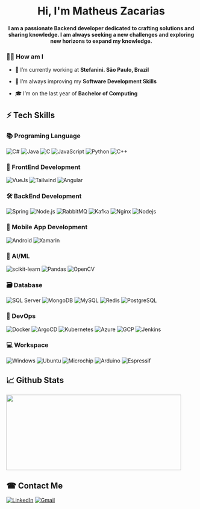 <h1 align="center">Hi, I'm Matheus Zacarias</h1>
<h4 align="center">I am a passionate Backend developer dedicated to crafting solutions and sharing knowledge. I am always seeking a new challenges and exploring new horizons to expand my knowledge.</h4>

### 🧘‍♂️ How am I

- 🔭 I’m currently working at **Stefanini. São Paulo, Brazil**

- 🌱 I’m always improving my **Software Development Skills**

- 🎓 I’m on the last year of **Bachelor of Computing**

## ⚡ Tech Skills

### 📚 Programing Language

![C#](https://img.shields.io/badge/C%23-239120?style=for-the-badge&logo=c-sharp&logoColor=black)
![Java](https://img.shields.io/badge/Java-ED8B00?style=for-the-badge&logo=java&logoColor=white)
![C](https://img.shields.io/badge/C-A8B9CC?style=for-the-badge&logo=c&logoColor=black)
![JavaScript](https://img.shields.io/badge/JavaScript-F7DF1E?style=for-the-badge&logo=javascript&logoColor=black)
![Python](https://img.shields.io/badge/Python-3776AB?style=for-the-badge&logo=python&logoColor=white)
![C++](https://img.shields.io/badge/C++-00599C?style=for-the-badge&logo=cplusplus&logoColor=white)

### 🧩 FrontEnd Development

![VueJs](https://img.shields.io/badge/Vue.js-35495E?style=for-the-badge&logo=vue.js&logoColor=4FC08D)
![Tailwind](https://img.shields.io/badge/Tailwind%20CSS-06B6D4.svg?style=for-the-badge&logo=Tailwind-CSS&logoColor=white)
![Angular](https://img.shields.io/badge/angular-DD0031?style=for-the-badge&logo=angular&logoColor=white)

### 🛠️ BackEnd Development

![Spring](https://img.shields.io/badge/Spring-6DB33F?style=for-the-badge&logo=spring&logoColor=white)
![Node.js](https://img.shields.io/badge/Node.js-339933?style=for-the-badge&logo=node.js&logoColor=white)
![RabbitMQ](https://img.shields.io/badge/RabbitMQ-FF6600?style=for-the-badge&logo=rabbitmq&logoColor=white)
![Kafka](https://img.shields.io/badge/Kafka-231F20?style=for-the-badge&logo=apache-kafka&logoColor=white)
![Nginx](https://img.shields.io/badge/Nginx-269539?style=for-the-badge&logo=nginx&logoColor=white)
![Nodejs](https://img.shields.io/badge/Node.js-339933?style=for-the-badge&logo=nodedotjs&logoColor=white)

### 📱 Mobile App Development

![Android](https://img.shields.io/badge/Android-3DDC84?style=for-the-badge&logo=android&logoColor=white)
![Xamarin](https://img.shields.io/badge/Xamarin-239120?style=for-the-badge&logo=xamarin&logoColor=white)

### 🤖 AI/ML

![scikit-learn](https://img.shields.io/badge/scikit-learn-F7DF1E?style=for-the-badge&logo=scikit-learn&logoColor=black)
![Pandas](https://img.shields.io/badge/Pandas-2C046F?style=for-the-badge&logo=pandas&logoColor=white)
![OpenCV](https://img.shields.io/badge/OpenCV-525F7F?style=for-the-badge&logo=opencv&logoColor=white)

### 🗃️ Database

![SQL Server](https://img.shields.io/badge/SQL%20Server-CC2927?style=for-the-badge&logo=microsoft-sql-server&logoColor=white)
![MongoDB](https://img.shields.io/badge/MongoDB-47A248?style=for-the-badge&logo=mongodb&logoColor=white)
![MySQL](https://img.shields.io/badge/MySQL-4479A1?style=for-the-badge&logo=mysql&logoColor=white)
![Redis](https://img.shields.io/badge/Redis-DC382D?style=for-the-badge&logo=redis&logoColor=white)
![PostgreSQL](https://img.shields.io/badge/PostgreSQL-336791?style=for-the-badge&logo=postgresql&logoColor=white)

### 🚀 DevOps

![Docker](https://img.shields.io/badge/Docker-2496ED?style=for-the-badge&logo=docker&logoColor=white)
![ArgoCD](https://img.shields.io/badge/ArgoCD-007396?style=for-the-badge&logo=argocd&logoColor=white)
![Kubernetes](https://img.shields.io/badge/Kubernetes-326CE5?style=for-the-badge&logo=kubernetes&logoColor=white)
![Azure](https://img.shields.io/badge/Azure-0072C6?style=for-the-badge&logo=azure&logoColor=white)
![GCP](https://img.shields.io/badge/GCP-4285F4?style=for-the-badge&logo=google-cloud-platform&logoColor=white)
![Jenkins](https://img.shields.io/badge/Jenkins-D24939?style=for-the-badge&logo=jenkins&logoColor=white)

### 💻 Workspace

![Windows](https://img.shields.io/badge/Windows-0078D6?style=for-the-badge&logo=windows&logoColor=white)
![Ubuntu](https://img.shields.io/badge/Ubuntu-E95420?style=for-the-badge&logo=ubuntu&logoColor=white)
![Microchip](https://img.shields.io/badge/Microchip-007396?style=for-the-badge&logo=microchip&logoColor=white)
![Arduino](https://img.shields.io/badge/Arduino-00979D?style=for-the-badge&logo=arduino&logoColor=white)
![Espressif](https://img.shields.io/badge/Espressif-E7352C?style=for-the-badge&logo=espressif&logoColor=white)

## 📈 Github Stats

<img width="96%" height="200px" src="https://github-readme-stats.vercel.app/api/top-langs/?username=MatheusZacarias657&show_icons=true&hide_border=true&theme=radical&layout=compact" />


## ☎ Contact Me

[![LinkedIn](https://img.shields.io/badge/LinkedIn-0077B5?style=for-the-badge&logo=linkedin&logoColor=white)](https://www.linkedin.com/in/matheus-zacarias-425a641ab)
[![Gmail](https://img.shields.io/badge/Gmail-D14836?style=for-the-badge&logo=gmail&logoColor=white)](mailto:matheus.zacarias.2001@gmail.com)
